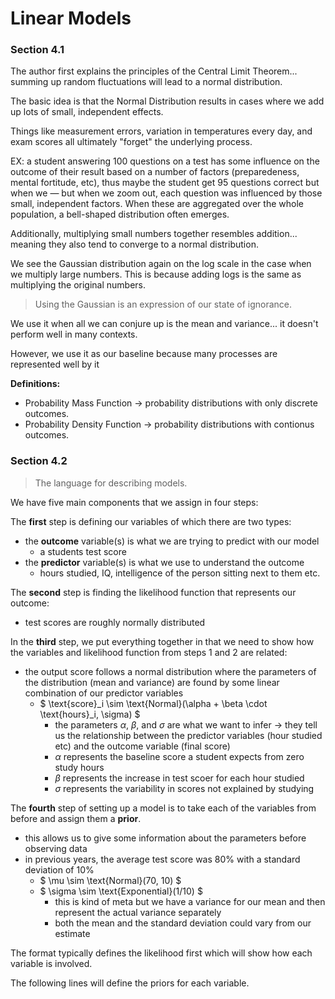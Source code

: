 # Linear Models

### Section 4.1

The author first explains the principles of the Central Limit Theorem... summing up random fluctuations will lead to a normal distribution.

The basic idea is that the Normal Distribution results in cases where we add up lots of small, independent effects.

Things like measurement errors, variation in temperatures every day, and exam scores all ultimately "forget" the underlying process.

EX: a student answering 100 questions on a test has some influence on the outcome of their result based on a number of factors (preparedeness, mental fortitude, etc), thus maybe the student get 95 questions correct but when we — but when we zoom out, each question was influenced by those small, independent factors. When these are aggregated over the whole population, a bell-shaped distribution often emerges.

Additionally, multiplying small numbers together resembles addition... meaning they also tend to converge to a normal distribution.

We see the Gaussian distribution again on the log scale in the case when we multiply large numbers. This is because adding logs is the same as multiplying the original numbers.

> Using the Gaussian is an expression of our state of ignorance.

We use it when all we can conjure up is the mean and variance... it doesn't perform well in many contexts.

However, we use it as our baseline because many processes are represented well by it

**Definitions:**
- Probability Mass Function -> probability distributions with only discrete outcomes.
- Probability Density Function -> probability distributions with contionus outcomes.

### Section 4.2

> The language for describing models.

We have five main components that we assign in four steps:

The **first** step is defining our variables of which there are two types:
- the **outcome** variable(s) is what we are trying to predict with our model
  - a students test score
- the **predictor** variable(s) is what we use to understand the outcome
  - hours studied, IQ, intelligence of the person sitting next to them etc.

The **second** step is finding the likelihood function that represents our outcome:
- test scores are roughly normally distributed

In the **third** step, we put everything together in that we need to show how the variables and likelihood function from steps 1 and 2 are related:
- the output score follows a normal distribution where the parameters of the distribution (mean and variance) are found by some linear combination of our predictor variables
  - $ \text{score}_i \sim \text{Normal}(\alpha + \beta \cdot \text{hours}_i, \sigma) $
    - the parameters $\alpha$, $\beta$, and $\sigma$ are what we want to infer -> they tell us the relationship between the predictor variables (hour studied etc) and the outcome variable (final score)
    - $\alpha$ represents the baseline score a student expects from zero study hours
    - $\beta$ represents the increase in test scoer for each hour studied
    - $\sigma$ represents the variability in scores not explained by studying

The **fourth** step of setting up a model is to take each of the variables from before and assign them a **prior**.
- this allows us to give some information about the parameters before observing data
- in previous years, the average test score was 80% with a standard deviation of 10%
  - $ \mu \sim \text{Normal}(70, 10) $
  - $ \sigma \sim \text{Exponential}(1/10) $
    - this is kind of meta but we have a variance for our mean and then represent the actual variance separately
    - both the mean and the standard deviation could vary from our estimate

The format typically defines the likelihood first which will show how each variable is involved.

The following lines will define the priors for each variable.
